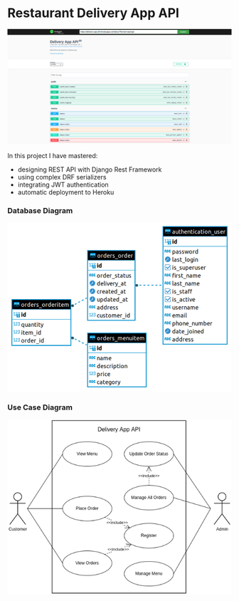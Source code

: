 # Restaurant Delivery App API

![screenshot](https://github.com/uliana-dzyoba/delivery-app-rest-api/blob/main/screen.png?raw=true)

In this project I have mastered:
* designing REST API with Django Rest Framework
* using complex DRF serializers
* integrating JWT authentication
* automatic deployment to Heroku

### Database Diagram
![er](https://github.com/uliana-dzyoba/delivery-app-rest-api/blob/main/deliveryapp%20-%20public%20-%20orders_order.png?raw=true)

### Use Case Diagram
![usecases](https://github.com/uliana-dzyoba/delivery-app-rest-api/blob/main/use%20case.drawio.png?raw=true)
